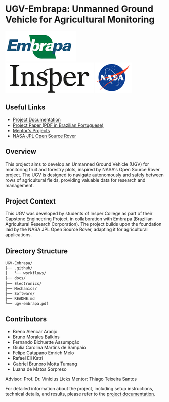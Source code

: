 # UGV-Embrapa: Unmanned Ground Vehicle for Agricultural Monitoring

![Embrapa Logo](docs/source/_static/embrapa.png) ![Insper Logo](docs/source/_static/insper.png) ![NASA OSR Logo](docs/source/_static/nasaosr.png)

## Useful Links

- [Project Documentation](https://mekhyw.github.io/UGV-Embrapa/)
- [Project Paper (PDF in Brazilian Portuguese)](ugv-embrapa.pdf)
- [Mentor's Projects](https://www.embrapa.br/equipe/-/empregado/351534/thiago-teixeira-santos)
- [NASA JPL Open Source Rover](https://jplopensourcerover.com/)

## Overview

This project aims to develop an Unmanned Ground Vehicle (UGV) for monitoring fruit and forestry plots, inspired by NASA's Open Source Rover project. The UGV is designed to navigate autonomously and safely between rows of agricultural fields, providing valuable data for research and management.

## Project Context

This UGV was developed by students of Insper College as part of their Capstone Engineering Project, in collaboration with Embrapa (Brazilian Agricultural Research Corporation). The project builds upon the foundation laid by the NASA JPL Open Source Rover, adapting it for agricultural applications.

## Directory Structure

```
UGV-Embrapa/
├── .github/
│   └── workflows/
├── docs/
├── Electronics/
├── Mechanics/
├── Software/
├── README.md
└── ugv-embrapa.pdf
```

## Contributors

- Breno Alencar Araújo
- Bruno Morales Balkins
- Fernando Bichuette Assumpção
- Giulia Carolina Martins de Sampaio
- Felipe Catapano Emrich Melo
- Rafael Eli Katri
- Gabriel Brunoro Motta Tumang
- Luana de Matos Sorpreso

Advisor: Prof. Dr. Vinícius Licks
Mentor: Thiago Teixeira Santos

For detailed information about the project, including setup instructions, technical details, and results, please refer to the [project documentation](https://mekhyw.github.io/UGV-Embrapa/).
